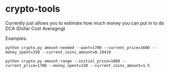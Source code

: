 # crypto-tools

Currently just allows you to estimate how much money you can put in to do DCA (Dollar Cost Averaging)

Examples:

`python crypto.py amount-needed --want=1700 --current_price=1600 --money_spent=350 --current_coins_amount=0.19419`

`python crypto.py amount-range --initial_price=1800 --current_price=1700 --money_spent=210 --current_coins_amount=1.5`
